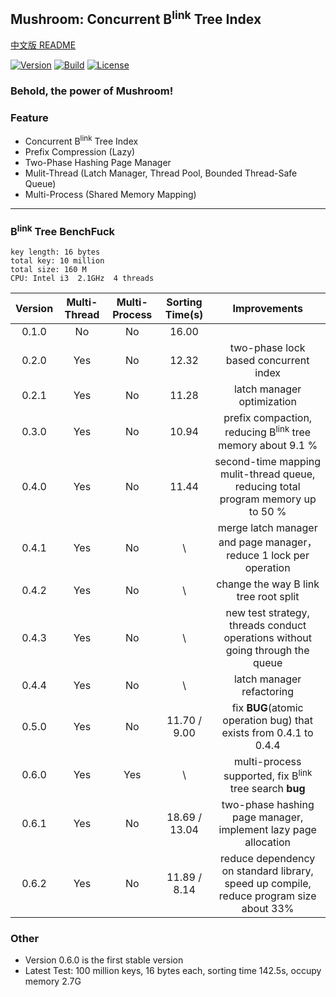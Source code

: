 ## Mushroom: Concurrent B<sup>link</sup> Tree Index
[中文版 README](./README.md)

[![Version](https://img.shields.io/badge/Version-0.6.2-green.svg)]()
[![Build](https://travis-ci.org/UncP/Mushroom.svg?branch=master)](https://travis-ci.org/UncP/Mushroom)
[![License](https://img.shields.io/badge/License-BSD--3-blue.svg)](./LICENSE)

### Behold, the power of Mushroom! 

### Feature
+ Concurrent B<sup>link</sup> Tree Index
+ Prefix Compression (Lazy)
+ Two-Phase Hashing Page Manager
+ Mulit-Thread (Latch Manager, Thread Pool, Bounded Thread-Safe Queue)
+ Multi-Process (Shared Memory Mapping)

******

### B<sup>link</sup> Tree BenchFuck
`key length: 16 bytes`  
`total key: 10 million`  
`total size: 160 M`  
`CPU: Intel i3  2.1GHz  4 threads`

| Version | Multi-Thread | Multi-Process | Sorting Time(s) |       Improvements       |
|:------:|:-------:|:---------:|:-----------:|:--------------------------:|
| 0.1.0  |  No   |  No  |16.00    ||
| 0.2.0  |  Yes  |  No  |12.32    |   two-phase lock based concurrent index   |
| 0.2.1  |  Yes  |  No  |11.28    |         latch manager optimization         |
| 0.3.0  |  Yes  |  No  |10.94    |  prefix compaction, reducing B<sup>link</sup> tree memory about 9.1 % |
| 0.4.0  |  Yes  |  No  |11.44    |  second-time mapping mulit-thread queue, reducing total program memory up to 50 %|
| 0.4.1  |  Yes  |  No  |\    | merge latch manager and page manager，reduce 1 lock per operation |
| 0.4.2  |  Yes  |  No  |\    | change the way B link tree root split |
| 0.4.3  |  Yes  |  No  |\   |  new test strategy, threads conduct operations without going through the queue |
| 0.4.4  |  Yes  |  No  |\   |  latch manager refactoring |
| 0.5.0  |  Yes  |  No  |11.70 / 9.00   | fix **BUG**(atomic operation bug) that exists from 0.4.1 to 0.4.4 |
| 0.6.0  |  Yes  |  Yes  |\   | multi-process supported, fix B<sup>link</sup> tree search **bug**| 
| 0.6.1  |  Yes  |  No |18.69 / 13.04| two-phase hashing page manager, implement lazy page allocation| 
| 0.6.2  |  Yes  |  No |11.89 / 8.14| reduce dependency on standard library, speed up compile, reduce program size about 33%| 


### Other
+ Version 0.6.0 is the first stable version
+ Latest Test: 100 million keys, 16 bytes each, sorting time 142.5s, occupy memory 2.7G
